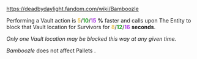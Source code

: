 https://deadbydaylight.fandom.com/wiki/Bamboozle

<p>Performing a Vault action is <span class="clr" style="color: #e8c252;"><b>5</b></span>/<span class="clr" style="color: #199b1e;"><b>10</b></span>/<span class="clr" style="color: #ac3ee3;"><b>15</b></span> <b>%</b> faster and calls upon The Entity  to block that Vault location for Survivors for <span class="clr" style="color: #e8c252;"><b>8</b></span>/<span class="clr" style="color: #199b1e;"><b>12</b></span>/<span class="clr" style="color: #ac3ee3;"><b>16</b></span> <b>seconds</b>.
<p><i>Only one Vault location may be blocked this way at any given time.</i>
</p><p><i>Bamboozle</i> does not affect Pallets .
</p>
</p>